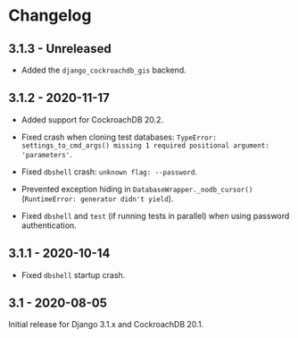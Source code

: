 # Changelog

## 3.1.3 - Unreleased

- Added the `django_cockroachdb_gis` backend.

## 3.1.2 - 2020-11-17

- Added support for CockroachDB 20.2.

- Fixed crash when cloning test databases: `TypeError: settings_to_cmd_args()
  missing 1 required positional argument: 'parameters'`.

- Fixed `dbshell` crash: `unknown flag: --password`.

- Prevented exception hiding in `DatabaseWrapper._nodb_cursor()`
  (`RuntimeError: generator didn't yield`).

- Fixed `dbshell` and `test` (if running tests in parallel) when using password
  authentication.

## 3.1.1 - 2020-10-14

- Fixed `dbshell` startup crash.

## 3.1 - 2020-08-05

Initial release for Django 3.1.x and CockroachDB 20.1.
